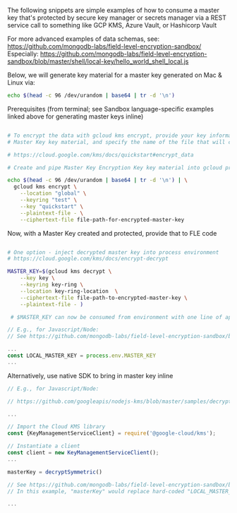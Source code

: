 The following snippets are simple examples of how to consume a master key that's protected by secure key manager or secrets manager via a REST service call to something like GCP KMS, Azure Vault, or Hashicorp Vault

For more advanced examples of data schemas, see:  
https://github.com/mongodb-labs/field-level-encryption-sandbox/  
Especially: https://github.com/mongodb-labs/field-level-encryption-sandbox/blob/master/shell/local-key/hello_world_shell_local.js 

Below, we will generate key material for a master key generated on Mac & Linux via:  
```bash
echo $(head -c 96 /dev/urandom | base64 | tr -d '\n')
```


Prerequisites (from terminal; see Sandbox language-specific examples linked above for generating master keys inline)

```bash

# To encrypt the data with gcloud kms encrypt, provide your key information, generate
# Master Key key material, and specify the name of the file that will contain the encrypted content

# https://cloud.google.com/kms/docs/quickstart#encrypt_data

# Create and pipe Master Key Encryption Key key material into gcloud process for simple envelope wrap

echo $(head -c 96 /dev/urandom | base64 | tr -d '\n') | \
  gcloud kms encrypt \
    --location "global" \
    --keyring "test" \
    --key "quickstart" \
    --plaintext-file - \
    --ciphertext-file file-path-for-encrypted-master-key 
```
Now, with a Master Key created and protected, provide that to FLE code
```bash

# One option - inject decrypted master key into process environment
# https://cloud.google.com/kms/docs/encrypt-decrypt

MASTER_KEY=$(gcloud kms decrypt \
    --key key \
    --keyring key-ring \
    --location key-ring-location  \
    --ciphertext-file file-path-to-encrypted-master-key \
    --plaintext-file - )

 # $MASTER_KEY can now be consumed from environment with one line of application glue code

```
```javascript
// E.g., for Javascript/Node:
// See https://github.com/mongodb-labs/field-level-encryption-sandbox/blob/master/node/helloWorld.js

...
const LOCAL_MASTER_KEY = process.env.MASTER_KEY
...

```


Alternatively, use native SDK to bring in master key inline
```javascript
// E.g., for Javascript/Node:

// https://github.com/googleapis/nodejs-kms/blob/master/samples/decryptSymmetric.js

...

// Import the Cloud KMS library
const {KeyManagementServiceClient} = require('@google-cloud/kms');

// Instantiate a client
const client = new KeyManagementServiceClient();
...

masterKey = decryptSymmetric()

// See https://github.com/mongodb-labs/field-level-encryption-sandbox/blob/master/node/helloWorld.js
// In this example, "masterKey" would replace hard-coded "LOCAL_MASTER_KEY" from the Sandbox Node example

...

```
